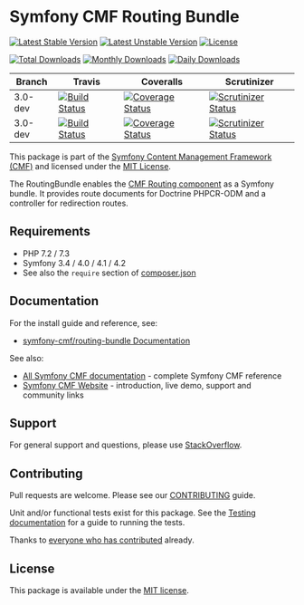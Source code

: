 # Symfony CMF Routing Bundle

[![Latest Stable Version](https://poser.pugx.org/symfony-cmf/routing-bundle/v/stable)](https://packagist.org/packages/symfony-cmf/routing-bundle)
[![Latest Unstable Version](https://poser.pugx.org/symfony-cmf/routing-bundle/v/unstable)](https://packagist.org/packages/symfony-cmf/routing-bundle)
[![License](https://poser.pugx.org/symfony-cmf/routing-bundle/license)](https://packagist.org/packages/symfony-cmf/routing-bundle)

[![Total Downloads](https://poser.pugx.org/symfony-cmf/routing-bundle/downloads)](https://packagist.org/packages/symfony-cmf/routing-bundle)
[![Monthly Downloads](https://poser.pugx.org/symfony-cmf/routing-bundle/d/monthly)](https://packagist.org/packages/symfony-cmf/routing-bundle)
[![Daily Downloads](https://poser.pugx.org/symfony-cmf/routing-bundle/d/daily)](https://packagist.org/packages/symfony-cmf/routing-bundle)

Branch | Travis | Coveralls | Scrutinizer |
------ | ------ | --------- | ----------- |
3.0-dev   | [![Build Status][travis_stable_badge]][travis_stable_link]     | [![Coverage Status][coveralls_stable_badge]][coveralls_stable_link]     | [![Scrutinizer Status][scrutinizer_stable_badge]][scrutinizer_stable_link] |
3.0-dev | [![Build Status][travis_unstable_badge]][travis_unstable_link] | [![Coverage Status][coveralls_unstable_badge]][coveralls_unstable_link] | [![Scrutinizer Status][scrutinizer_unstable_badge]][scrutinizer_unstable_link] |


This package is part of the [Symfony Content Management Framework (CMF)](http://cmf.symfony.com/) and licensed
under the [MIT License](LICENSE).

The RoutingBundle enables the
[CMF Routing component](https://github.com/symfony-cmf/Routing)
as a Symfony bundle. It provides route documents for Doctrine PHPCR-ODM and a
controller for redirection routes.


## Requirements

* PHP 7.2 / 7.3
* Symfony 3.4 / 4.0 / 4.1 / 4.2
* See also the `require` section of [composer.json](composer.json)

## Documentation

For the install guide and reference, see:

* [symfony-cmf/routing-bundle Documentation](https://symfony.com/doc/master/cmf/bundles/routing/index.html)

See also:

* [All Symfony CMF documentation](https://symfony.com/doc/master/cmf/index.html) - complete Symfony CMF reference
* [Symfony CMF Website](https://cmf.symfony.com/) - introduction, live demo, support and community links

## Support

For general support and questions, please use [StackOverflow](http://stackoverflow.com/questions/tagged/symfony-cmf).

## Contributing

Pull requests are welcome. Please see our
[CONTRIBUTING](https://github.com/symfony-cmf/blob/master/CONTRIBUTING.md)
guide.

Unit and/or functional tests exist for this package. See the
[Testing documentation](http://symfony.com/doc/master/cmf/components/testing.html)
for a guide to running the tests.

Thanks to
[everyone who has contributed](contributors) already.

## License

This package is available under the [MIT license](src/Resources/meta/LICENSE).

[travis_stable_badge]: https://travis-ci.org/symfony-cmf/routing-bundle.svg?branch=3.0-dev
[travis_stable_link]: https://travis-ci.org/symfony-cmf/routing-bundle
[travis_unstable_badge]: https://travis-ci.org/symfony-cmf/routing-bundle.svg?branch=3.0-dev
[travis_unstable_link]: https://travis-ci.org/symfony-cmf/routing-bundle

[coveralls_stable_badge]: https://coveralls.io/repos/github/symfony-cmf/routing-bundle/badge.svg?branch=3.0-dev
[coveralls_stable_link]: https://coveralls.io/github/symfony-cmf/routing-bundle?branch=3.0-dev
[coveralls_unstable_badge]: https://coveralls.io/repos/github/symfony-cmf/routing-bundle/badge.svg?branch=3.0-dev
[coveralls_unstable_link]: https://coveralls.io/github/symfony-cmf/routing-bundle?branch=3.0-dev

[scrutinizer_stable_badge]: https://scrutinizer-ci.com/g/symfony-cmf/routing-bundle/badges/quality-score.png?b=3.0-dev
[scrutinizer_stable_link]: https://scrutinizer-ci.com/g/symfony-cmf/routing-bundle/?branch=3.0-dev
[scrutinizer_unstable_badge]: https://scrutinizer-ci.com/g/symfony-cmf/routing-bundle/badges/quality-score.png?b=3.0-dev
[scrutinizer_unstable_link]: https://scrutinizer-ci.com/g/symfony-cmf/routing-bundle/?branch=3.0-dev
